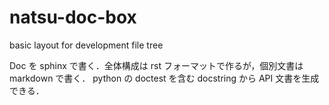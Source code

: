 # natsu-doc-box
basic layout for development file tree

Doc を sphinx で書く．全体構成は rst フォーマットで作るが，個別文書は markdown で書く．
python の doctest を含む docstring から API 文書を生成できる．